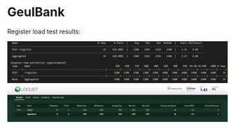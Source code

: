 # GeulBank


Register load test results:


![Image of register](https://github.com/Geulmaster/GeulBank/blob/master/tests_results/register.png)
![Image of register_ui](https://github.com/Geulmaster/GeulBank/blob/master/tests_results/register_ui.png)